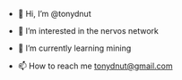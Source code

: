 - 👋 Hi, I’m @tonydnut
- 👀 I’m interested in the nervos network
- 🌱 I’m currently learning mining

- 📫 How to reach me tonydnut@gmail.com

<!---
tonydnut/tonydnut is a ✨ special ✨ repository because its `README.md` (this file) appears on your GitHub profile.
You can click the Preview link to take a look at your changes.
--->

